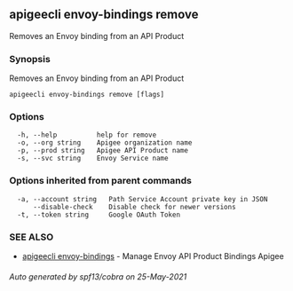## apigeecli envoy-bindings remove

Removes an Envoy binding from an API Product

### Synopsis

Removes an Envoy binding from an API Product

```
apigeecli envoy-bindings remove [flags]
```

### Options

```
  -h, --help          help for remove
  -o, --org string    Apigee organization name
  -p, --prod string   Apigee API Product name
  -s, --svc string    Envoy Service name
```

### Options inherited from parent commands

```
  -a, --account string   Path Service Account private key in JSON
      --disable-check    Disable check for newer versions
  -t, --token string     Google OAuth Token
```

### SEE ALSO

* [apigeecli envoy-bindings](apigeecli_envoy-bindings.md)	 - Manage Envoy API Product Bindings Apigee

###### Auto generated by spf13/cobra on 25-May-2021
